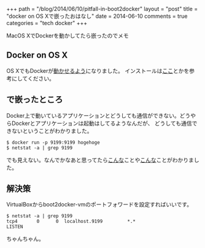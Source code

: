 +++
path = "/blog/2014/06/10/pitfall-in-boot2docker"
layout = "post"
title = "docker on OS Xで嵌ったおはなし"
date = 2014-06-10
comments = true
categories = "tech docker"
+++

MacOS XでDockerを動かしてたら嵌ったのでメモ

## Docker on OS X
OS XでもDockerが[動かせるよう](http://docs.docker.com/installation/mac/)になりました。
インストールは[ここ](http://dev.classmethod.jp/tool/docker/getting-started-docker-on-osx/)とかを参考にしてください。

## で嵌ったところ
Docker上で動いているアプリケーションとどうしても通信ができない。どうやらDockerとアプリケーションは起動はしてるようなんだが、
どうしても通信できないということがわかりました。

```
$ docker run -p 9199:9199 hogehoge
$ netstat -a | grep 9199
```

でも見えない。なんでかなあと思ってたら[こんな](https://github.com/dotcloud/docker/issues/4007)ことや[こんな](http://k-shogo.github.io/article/2014/02/13/boot2docker-portforward/)ことがわかりました。

## 解決策
VirtualBoxからboot2docker-vmのポートフォワードを設定すればいいです。

```
$ netstat -a | grep 9199
tcp4       0      0  localhost.9199         *.*                    LISTEN
```

ちゃんちゃん。
